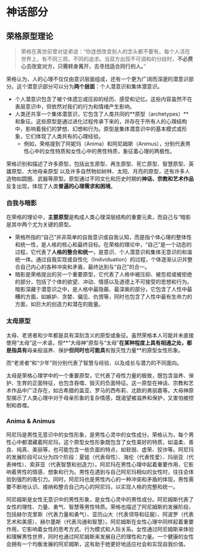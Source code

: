 # 神话部分



## 荣格原型理论

> 荣格在离世前曾对徒弟说：“你连想改变别人的念头都不要有。每个人活在世界上，有不同三观，不同的追求。当双方出现不可调和的分歧时，**不必费心去改变对方，只需转身离开，去寻找适合同行的人。**”

荣格认为，人的心理不仅仅由意识层面组成，还有一个更为广阔而深邃的潜意识部分。这个潜意识部分可以分为**两个层面**：个人潜意识和集体潜意识。

- 个人潜意识包含了被个体遗忘或压抑的经历、感受和记忆。这些内容虽然不在表层意识中，但依然对我们的行为和情绪产生影响。
- 人类还共享一个集体潜意识，它包含了人类共同的**原型（archetypes）**和象征。这些原型是通过进化过程传承下来的，并存在于所有人的心理结构中，影响着我们的梦想、幻想和行为。原型是集体潜意识中的基本模式或形象，它们体现了人类共有的心理经验。
  - 例如，荣格提到了阿妮玛（Anima）和阿尼姆斯（Animus），分别代表男性心中的女性特质和女性心中的男性特质，象征着心理的两极性。

荣格识别和描述了许多原型，包括出生原型、再生原型、死亡原型、智慧原型、英雄原型、大地母亲原型 以及许多自然物如树林、太阳、月亮的原型，还有许多人造物如圆圈、武器等原型。原型通过不同文化和历史时期的**神话、宗教和艺术作品**反复出现，体现了人类**普遍的心理需求和困境**。

### 自我与暗影

在荣格的理论中，**主要原型**是构成人类心理深层结构的重要元素，而自己与“暗影是其中两个尤为关键的原型。

- 荣格所指的“自己”并非简单的自我意识或自我认知，而是指个体心理的整体性和统一性，是人格的核心和最终目标。在荣格的理论中，“自己”是一个动态的过程，它代表了**人格的整合和统一**，是意识、个人潜意识和集体无意识的和谐统一体。通过自我实现或自性化（Individuation）的过程，个体逐渐认识并整合自己内心的各种冲突和矛盾，最终达到与“自己”的合一。
- 暗影是荣格提出的另一个重要原型，它代表了人格中被压抑、被忽视或被拒绝的部分，包括了个体的欲望、冲动、情感以及道德上不可接受的思想和行为。暗影深藏于潜意识之中，是人格中最隐蔽、最深奥的部分，它包含了人性中最糟的方面，如嫉妒、贪婪、偏见、仇恨等，同时也包含了人性中最有生命力的方面，如巨大的创造力和潜在的能量。

### 太母原型

太母、老贤者和少年都是具有深刻含义的原型或象征。虽然荣格本人可能并未直接使用“太母”这一术语，但**“大母神”原型与“太母”**在某种程度上具有相通之处，都是指具有**母亲般滋养、保护**但同时也可能具**有毁灭性力量**的原型女性形象。

而“老贤者”和“少年”则分别代表了智慧与经验、以及成长与潜力的不同面向。



太母是荣格心理学中的一个重要原型，它代表了母性力量的极致，既包含滋养、保护、生育的正面特征，也包含吞噬、毁灭的负面特征。这一原型在神话、宗教和艺术作品中广泛存在，如古希腊的盖亚、罗马的西布莉、北欧的弗丽嘉等。大母神原型揭示了人类心理中对于母亲形象的复杂情感，既渴望被滋养和保护，又害怕被控制和吞噬。



### Anima & Animus

阿尼玛是男性无意识中的女性形象，是男性心灵中的女性成分。荣格认为，每个男性心中都潜藏着阿尼玛，这个原型女性形象既包含了女性美好的特质，如温柔、善良、纯真、美丽等，也可能包含一些负面的特点，如软弱、虚荣、狡诈等。阿尼玛的发展阶段可以分为四个阶段：夏娃（代表母性）、海伦（代表性爱）、玛丽亚（代表神性）、索菲亚（代表智慧和创造力）。阿尼玛在男性心理中起着重要作用，它影响着男性的情感、想象和行为。男性在遇到与自己阿尼玛相似的女性时，往往会体验到强烈的吸引力。同时，阿尼玛也是男性内心的一种冲突和矛盾的体现，男性需要不断地认识、接纳和整合自己内心的阿尼玛，以实现人格的完整和统一。

阿尼姆斯是女性无意识中的男性形象，是女性心灵中的男性成分。阿尼姆斯代表了女性的理性、力量、勇气、智慧等男性特质。荣格也描述了阿尼姆斯的发展阶段，包括赫尔克里斯（代表力量和勇气）、亚历山大（代表领导和征服）、阿波罗（代表艺术和美感）、赫尔墨斯（代表沟通和智慧）。阿尼姆斯在女性心理中同样起着重要作用，它影响着女性的思考方式、行为模式和人际关系。女性通过阿尼姆斯来体验和理解男性世界，同时也通过阿尼姆斯来发展自己的理性和力量。一个健康的女性会拥有一个均衡发展的阿尼姆斯，这有助于她更好地适应社会和实现自我价值。